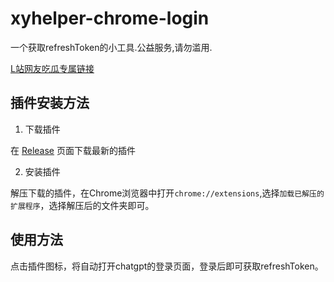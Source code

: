 # xyhelper-chrome-login 
一个获取refreshToken的小工具.公益服务,请勿滥用.


[L站网友吃瓜专属链接](https://github.com/orgs/xyhelper/discussions/1)


## 插件安装方法

1. 下载插件

在 [Release](https://github.com/xyhelper/xyhelper-chrome-login/releases) 页面下载最新的插件

2. 安装插件

解压下载的插件，在Chrome浏览器中打开`chrome://extensions`,选择`加载已解压的扩展程序`，选择解压后的文件夹即可。

## 使用方法
点击插件图标，将自动打开chatgpt的登录页面，登录后即可获取refreshToken。
